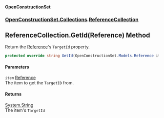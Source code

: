 #### [OpenConstructionSet](index.md 'index')
### [OpenConstructionSet.Collections](index.md#OpenConstructionSet_Collections 'OpenConstructionSet.Collections').[ReferenceCollection](A_iVrzvkVjBWCRYQ141Zbw.md 'OpenConstructionSet.Collections.ReferenceCollection')
## ReferenceCollection.GetId(Reference) Method
Return the [Reference](keNdBWwXoST05c_g6wF_4w.md 'OpenConstructionSet.Models.Reference')'s `TargetId` property.  
```csharp
protected override string GetId(OpenConstructionSet.Models.Reference item);
```
#### Parameters
<a name='OpenConstructionSet_Collections_ReferenceCollection_GetId(OpenConstructionSet_Models_Reference)_item'></a>
`item` [Reference](keNdBWwXoST05c_g6wF_4w.md 'OpenConstructionSet.Models.Reference')  
The item to get the `TargetID` from.
  
#### Returns
[System.String](https://docs.microsoft.com/en-us/dotnet/api/System.String 'System.String')  
The item's `TargetId`
